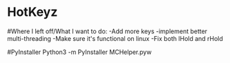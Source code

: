 # HotKeyz

#Where I left off/What I want to do:
-Add more keys
-implement better multi-threading
-Make sure it's functional on linux
-Fix both lHold and rHold

#PyInstaller
Python3 -m PyInstaller MCHelper.pyw
